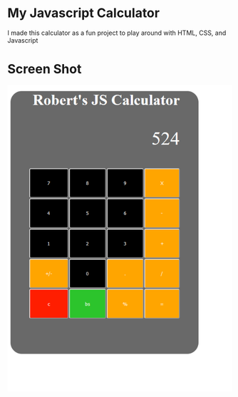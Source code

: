# My Javascript Calculator

I made this calculator as a fun project to play around with HTML, CSS, and Javascript

# Screen Shot

![Image of Class Diagram](./screenshots/JSCalcSS1.PNG)